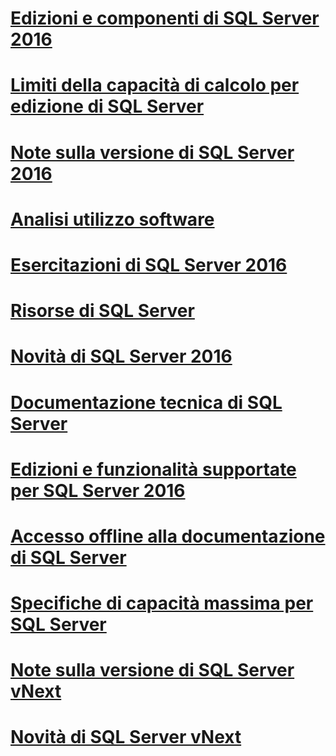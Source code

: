 # [Edizioni e componenti di SQL Server 2016](editions-and-components-of-sql-server-2016.md)
# [Limiti della capacità di calcolo per edizione di SQL Server](compute-capacity-limits-by-edition-of-sql-server.md)
# [Note sulla versione di SQL Server 2016](sql-server-2016-release-notes.md)
# [Analisi utilizzo software](customer-experience-improvement-program-for-sql-server-data-tools.md)
# [Esercitazioni di SQL Server 2016](tutorials-for-sql-server-2016.md)
# [Risorse di SQL Server](risorse-di-sql-server.md)
# [Novità di SQL Server 2016](what-s-new-in-sql-server-2016.md)
# [Documentazione tecnica di SQL Server](documentazione-tecnica-di-sql-server.md)
# [Edizioni e funzionalità supportate per SQL Server 2016](edizioni-e-funzionalità-supportate-per-sql-server-2016.md)
# [Accesso offline alla documentazione di SQL Server](sql-server-documentation-offline-access.md)
# [Specifiche di capacità massima per SQL Server](maximum-capacity-specifications-for-sql-server.md)
# [Note sulla versione di SQL Server vNext](sql-server-vnext-release-notes.md)
# [Novità di SQL Server vNext](what-s-new-in-sql-server-vnext.md)
